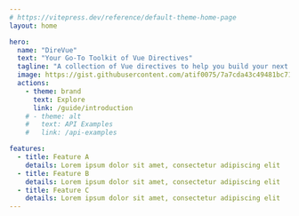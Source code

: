 ```yaml
---
# https://vitepress.dev/reference/default-theme-home-page
layout: home

hero:
  name: "DireVue"
  text: "Your Go-To Toolkit of Vue Directives"
  tagline: "A collection of Vue directives to help you build your next Vue app faster"
  image: https://gist.githubusercontent.com/atif0075/7a7cda43c49481bc7141d4e7224579f6/raw/6a1701b9a0bda46fcc7405c7b4a1b701aa3b6ee8/direvue.svg
  actions:
    - theme: brand
      text: Explore
      link: /guide/introduction
    # - theme: alt
    #   text: API Examples
    #   link: /api-examples

features:
  - title: Feature A
    details: Lorem ipsum dolor sit amet, consectetur adipiscing elit
  - title: Feature B
    details: Lorem ipsum dolor sit amet, consectetur adipiscing elit
  - title: Feature C
    details: Lorem ipsum dolor sit amet, consectetur adipiscing elit
---
```


<style>
:root {
  --main-color: #3d63dc;
  --lighter-color: #7899ed; /* Lighter version of main color */
  --darker-color: #1f389e; /* Darker version of main color */

  --vp-home-hero-name-color: transparent;
  --vp-home-hero-name-background: -webkit-linear-gradient(120deg, var(--darker-color) 30%, var(--lighter-color));

  --vp-home-hero-image-background-image: linear-gradient(-45deg, var(--darker-color) 50%, var(--lighter-color) 50%);
  --vp-home-hero-image-filter: blur(40px);
}

@media (min-width: 640px) {
  :root {
    --vp-home-hero-image-filter: blur(56px);
  }
}

@media (min-width: 960px) {
  :root {
    --vp-home-hero-image-filter: blur(72px);
  }
}

</style>
